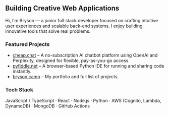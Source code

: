 ## Building Creative Web Applications

Hi, I’m Bryson — a junior full stack developer focused on crafting intuitive user experiences and scalable back-end systems. I enjoy building innovative tools that solve real problems.

### Featured Projects
- [cheap.chat](https://cheap.chat) – A no-subscription AI chatbot platform using OpenAI and Perplexity, designed for flexible, pay-as-you-go access.
- [pyfiddle.net](https://pyfiddle.net) – A browser-based Python IDE for running and sharing code instantly.
- [bryson.camp](https://bryson.camp) – My portfolio and full list of projects.

### Tech Stack
JavaScript / TypeScript · React · Node.js · Python · AWS (Cognito, Lambda, DynamoDB) · MongoDB · GitHub Actions
